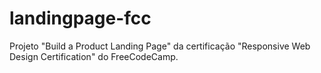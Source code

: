 # landingpage-fcc
Projeto "Build a Product Landing Page" da certificação "Responsive Web Design Certification" do FreeCodeCamp.
